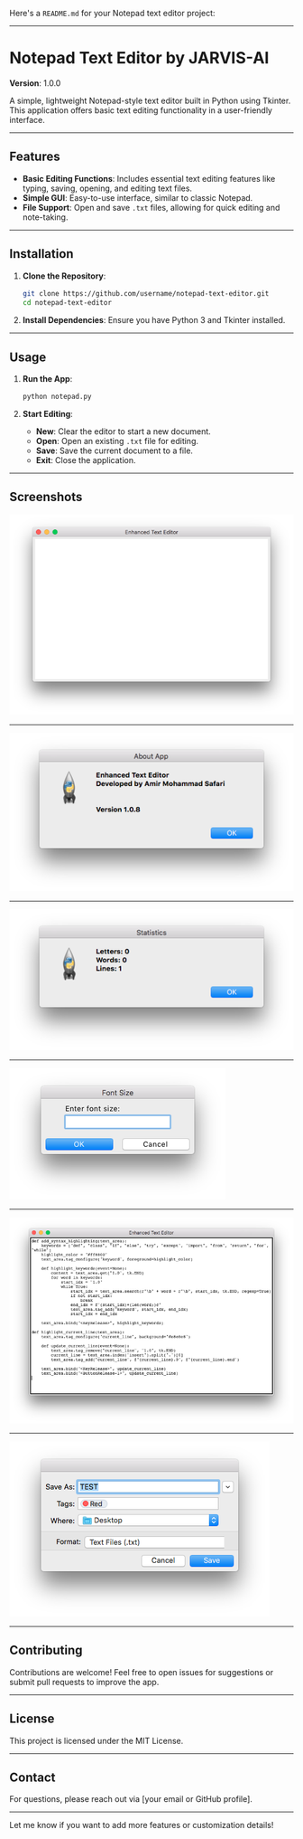 Here's a `README.md` for your Notepad text editor project:

---

# Notepad Text Editor by JARVIS-AI

**Version**: 1.0.0

A simple, lightweight Notepad-style text editor built in Python using Tkinter. This application offers basic text editing functionality in a user-friendly interface.

---

## Features

- **Basic Editing Functions**: Includes essential text editing features like typing, saving, opening, and editing text files.
- **Simple GUI**: Easy-to-use interface, similar to classic Notepad.
- **File Support**: Open and save `.txt` files, allowing for quick editing and note-taking.

---

## Installation

1. **Clone the Repository**:
   ```bash
   git clone https://github.com/username/notepad-text-editor.git
   cd notepad-text-editor
   ```

2. **Install Dependencies**:
   Ensure you have Python 3 and Tkinter installed.

---

## Usage

1. **Run the App**:
   ```bash
   python notepad.py
   ```

2. **Start Editing**:
   - **New**: Clear the editor to start a new document.
   - **Open**: Open an existing `.txt` file for editing.
   - **Save**: Save the current document to a file.
   - **Exit**: Close the application.

---

## Screenshots

![Screenshot of Notepad Text Editor](Assets/1.png)  

<hr />

![Screenshot of Notepad Text Editor](Assets/2.png)

<hr />

![Screenshot of Notepad Text Editor](Assets/3.png)

<hr />

![Screenshot of Notepad Text Editor](Assets/4.png)

<hr />

![Screenshot of Notepad Text Editor](Assets/5.png)

<hr />

![Screenshot of Notepad Text Editor](Assets/6.png)

---

## Contributing

Contributions are welcome! Feel free to open issues for suggestions or submit pull requests to improve the app.

---

## License

This project is licensed under the MIT License.

---

## Contact

For questions, please reach out via [your email or GitHub profile].

---

Let me know if you want to add more features or customization details!